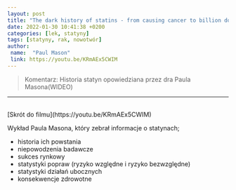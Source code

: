 ```yaml
---
layout: post
title: "The dark history of statins - from causing cancer to billion dollar lawsuits"
date: 2022-01-30 10:41:38 +0200
categories: [lek, statyny]
tags: [statyny, rak, nowotwór]
author:
 name:  "Paul Mason"
 link: https://youtu.be/KRmAEx5CWIM
---
```

> Komentarz: Historia statyn opowiedziana przez dra Paula Masona(WIDEO)

<hr>
<br>
[Skrót do filmu](https://youtu.be/KRmAEx5CWIM)

Wykład Paula Masona, który zebrał informacje o statynach;
- historia ich powstania
- niepowodzenia badawcze
- sukces rynkowy
- statystyki popraw (ryzyko względne i ryzyko bezwzględne)
- statystyki działań ubocznych
- konsekwencje zdrowotne
